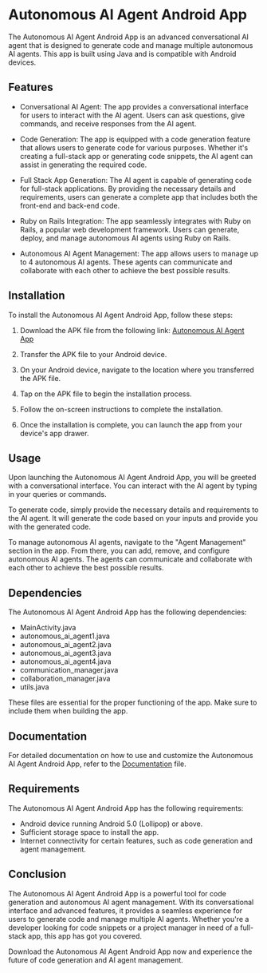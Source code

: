 # Autonomous AI Agent Android App

The Autonomous AI Agent Android App is an advanced conversational AI agent that is designed to generate code and manage multiple autonomous AI agents. This app is built using Java and is compatible with Android devices.

## Features

- Conversational AI Agent: The app provides a conversational interface for users to interact with the AI agent. Users can ask questions, give commands, and receive responses from the AI agent.

- Code Generation: The app is equipped with a code generation feature that allows users to generate code for various purposes. Whether it's creating a full-stack app or generating code snippets, the AI agent can assist in generating the required code.

- Full Stack App Generation: The AI agent is capable of generating code for full-stack applications. By providing the necessary details and requirements, users can generate a complete app that includes both the front-end and back-end code.

- Ruby on Rails Integration: The app seamlessly integrates with Ruby on Rails, a popular web development framework. Users can generate, deploy, and manage autonomous AI agents using Ruby on Rails.

- Autonomous AI Agent Management: The app allows users to manage up to 4 autonomous AI agents. These agents can communicate and collaborate with each other to achieve the best possible results.

## Installation

To install the Autonomous AI Agent Android App, follow these steps:

1. Download the APK file from the following link: [Autonomous AI Agent App](https://example.com/autonomous_ai_agent/app-debug.apk)

2. Transfer the APK file to your Android device.

3. On your Android device, navigate to the location where you transferred the APK file.

4. Tap on the APK file to begin the installation process.

5. Follow the on-screen instructions to complete the installation.

6. Once the installation is complete, you can launch the app from your device's app drawer.

## Usage

Upon launching the Autonomous AI Agent Android App, you will be greeted with a conversational interface. You can interact with the AI agent by typing in your queries or commands.

To generate code, simply provide the necessary details and requirements to the AI agent. It will generate the code based on your inputs and provide you with the generated code.

To manage autonomous AI agents, navigate to the "Agent Management" section in the app. From there, you can add, remove, and configure autonomous AI agents. The agents can communicate and collaborate with each other to achieve the best possible results.

## Dependencies

The Autonomous AI Agent Android App has the following dependencies:

- MainActivity.java
- autonomous_ai_agent1.java
- autonomous_ai_agent2.java
- autonomous_ai_agent3.java
- autonomous_ai_agent4.java
- communication_manager.java
- collaboration_manager.java
- utils.java

These files are essential for the proper functioning of the app. Make sure to include them when building the app.

## Documentation

For detailed documentation on how to use and customize the Autonomous AI Agent Android App, refer to the [Documentation](ruby_on_rails/documentation.md) file.

## Requirements

The Autonomous AI Agent Android App has the following requirements:

- Android device running Android 5.0 (Lollipop) or above.
- Sufficient storage space to install the app.
- Internet connectivity for certain features, such as code generation and agent management.

## Conclusion

The Autonomous AI Agent Android App is a powerful tool for code generation and autonomous AI agent management. With its conversational interface and advanced features, it provides a seamless experience for users to generate code and manage multiple AI agents. Whether you're a developer looking for code snippets or a project manager in need of a full-stack app, this app has got you covered.

Download the Autonomous AI Agent Android App now and experience the future of code generation and AI agent management.